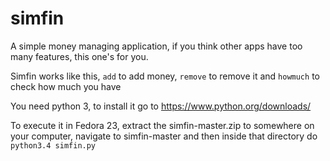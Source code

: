 # simfin
A simple money managing application, if you think other apps have too many features, this one's for you.

Simfin works like this, ```add``` to add money, ```remove``` to remove it and ```howmuch``` to check how much you have

You need python 3, to install it go to https://www.python.org/downloads/

To execute it in Fedora 23, extract the simfin-master.zip to somewhere on your computer, navigate to simfin-master and then inside that directory do ```python3.4 simfin.py```
